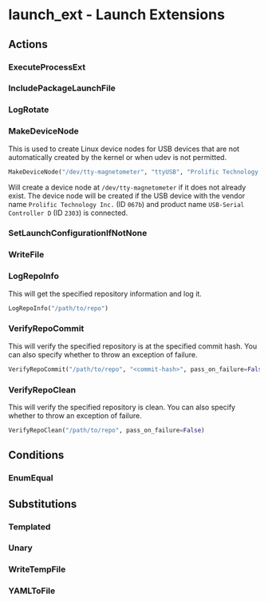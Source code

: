 # launch_ext - Launch Extensions

## Actions

### ExecuteProcessExt

### IncludePackageLaunchFile

### LogRotate

### MakeDeviceNode

This is used to create Linux device nodes for USB devices that are not automatically created by the kernel or when udev is not permitted.

```python
MakeDeviceNode("/dev/tty-magnetometer", "ttyUSB", "Prolific Technology Inc.", "USB-Serial Controller D")
```

Will create a device node at `/dev/tty-magnetometer` if it does not already exist. The device node will be created if the USB device with the vendor name `Prolific Technology Inc.` (ID `067b`) and product name `USB-Serial Controller D` (ID `2303`) is connected.

### SetLaunchConfigurationIfNotNone

### WriteFile

### LogRepoInfo

This will get the specified repository information and log it.
```python
LogRepoInfo("/path/to/repo")
```

### VerifyRepoCommit
This will verify the specified repository is at the specified commit hash. You can also specify whether to throw an exception of failure.

```python
VerifyRepoCommit("/path/to/repo", "<commit-hash>", pass_on_failure=False)
```

### VerifyRepoClean
This will verify the specified repository is clean. You can also specify whether to throw an exception of failure.
```python
VerifyRepoClean("/path/to/repo", pass_on_failure=False)
```

## Conditions

### EnumEqual

## Substitutions

### Templated

### Unary

### WriteTempFile

### YAMLToFile


